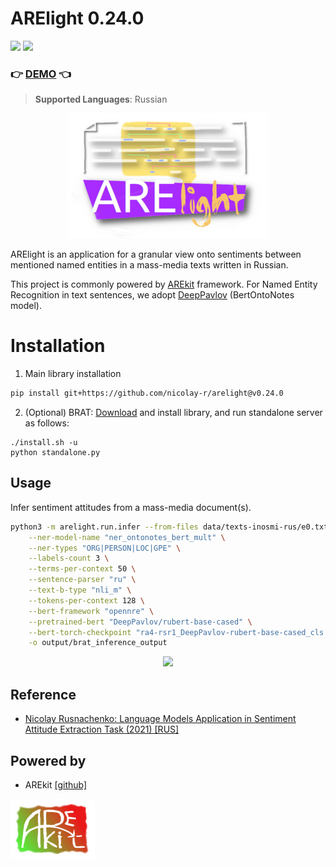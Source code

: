 # ARElight 0.24.0

![](https://img.shields.io/badge/Python-3.9-brightgreen.svg)
![](https://img.shields.io/badge/AREkit-0.24.0-orange.svg)

### :point_right: [DEMO](https://github.com/nicolay-r/ARElight/tree/v0.22.0#installation) :point_left:

> **Supported Languages**: Russian

<p align="center">
    <img src="logo.png"/>
</p>

ARElight is an application for a granular view onto sentiments between mentioned named entities in a mass-media texts written in Russian.

This project is commonly powered by [AREkit](https://github.com/nicolay-r/AREkit) framework.
For Named Entity Recognition in text sentences, 
we adopt [DeepPavlov](https://github.com/deeppavlovteam/DeepPavlov)  (BertOntoNotes model).

# Installation

1. Main library installation
```bash
pip install git+https://github.com/nicolay-r/arelight@v0.24.0
```

2. (Optional) BRAT: [Download](https://github.com/nlplab/brat/releases/tag/v1.3_Crunchy_Frog) 
  and install library, and run standalone server as follows:
```
./install.sh -u
python standalone.py
```

## Usage

Infer sentiment attitudes from a mass-media document(s).
```bash
python3 -m arelight.run.infer --from-files data/texts-inosmi-rus/e0.txt \
    --ner-model-name "ner_ontonotes_bert_mult" \
    --ner-types "ORG|PERSON|LOC|GPE" \
    --labels-count 3 \
    --terms-per-context 50 \
    --sentence-parser "ru" \
    --text-b-type "nli_m" \
    --tokens-per-context 128 \
    --bert-framework "opennre" \
    --pretrained-bert "DeepPavlov/rubert-base-cased" \
    --bert-torch-checkpoint "ra4-rsr1_DeepPavlov-rubert-base-cased_cls.pth.tar" \
    -o output/brat_inference_output
```
<p align="center">
    <img src="docs/inference-bert-e1.png"/>
</p>

## Reference 

* [Nicolay Rusnachenko: Language Models Application in Sentiment Attitude Extraction Task (2021) [RUS]](https://nicolay-r.github.io/website/data/rusnachenko2021language.pdf)

## Powered by

* AREkit [[github]](https://github.com/nicolay-r/AREkit)

<p float="left">
<a href="https://github.com/nicolay-r/AREkit"><img src="docs/arekit_logo.png"/></a>
</p>
